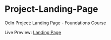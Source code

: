 # Project-Landing-Page
Odin Project: Landing Page - Foundations Course

Live Preview: [Landing Page](https://dxpgh.github.io/Project-Landing-Page/)

